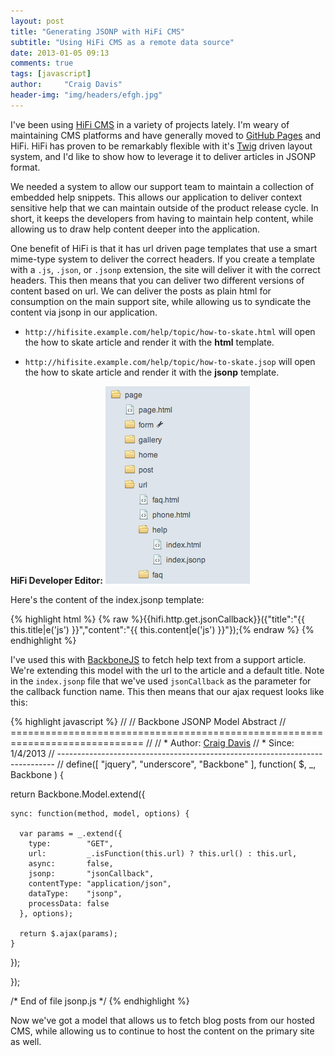 ```yaml
---
layout: post
title: "Generating JSONP with HiFi CMS"
subtitle: "Using HiFi CMS as a remote data source"
date: 2013-01-05 09:13
comments: true
tags: [javascript]
author:     "Craig Davis"
header-img: "img/headers/efgh.jpg"
---
```


I've been using [HiFi CMS][hifi] in a variety of projects lately. I'm weary of
maintaining CMS platforms and have generally moved to [GitHub Pages][gh] and
HiFi. HiFi has proven to be remarkably flexible with it's [Twig][twig] driven
layout system, and I'd like to show how to leverage it to deliver articles
in JSONP format.

We needed a system to allow our support team to maintain a collection of
embedded help snippets. This allows our application to deliver context sensitive
help that we can maintain outside of the product release cycle. In short,
it keeps the developers from having to maintain help content, while allowing
us to draw help content deeper into the application.

One benefit of HiFi is that it has url driven page templates that use a smart
mime-type system to deliver the correct headers. If you create a template with
a `.js`, `.json`, or `.jsonp` extension, the site will deliver it with the
correct headers. This then means that you can deliver two different versions of
content based on url. We can deliver the posts as plain html for consumption
on the main support site, while allowing us to syndicate the content via
jsonp in our application.

* `http://hifisite.example.com/help/topic/how-to-skate.html` will open the
  how to skate article and render it with the __html__ template.

* `http://hifisite.example.com/help/topic/how-to-skate.jsop` will open the
  how to skate article and render it with the __jsonp__ template.

__HiFi Developer Editor:__
![HiFi Templates with JSONP output](/img/posts/hifi-jsonp.png)

Here's the content of the index.jsonp template:

{% highlight html %}
{% raw %}{{hifi.http.get.jsonCallback}}({"title":"{{ this.title|e('js') }}","content":"{{ this.content|e('js') }}"});{% endraw %}
{% endhighlight %}

I've used this with [BackboneJS][bb] to fetch help text from a
support article. We're extending this model with the url to the article
and a default title.  Note in the `index.jsonp` file that we've used `jsonCallback`
as the parameter for the callback function name. This then means that our
ajax request looks like this:

{% highlight javascript %}
//
// Backbone JSONP Model Abstract
// =============================================================================
//
// * Author: [Craig Davis](craig@there4development.com)
// * Since: 1/4/2013
// -----------------------------------------------------------------------------
//
define([
  "jquery",
  "underscore",
  "Backbone"
],
function(
  $, _, Backbone
) {

  return Backbone.Model.extend({

    sync: function(method, model, options) {

      var params = _.extend({
        type:        "GET",
        url:         _.isFunction(this.url) ? this.url() : this.url,
        async:       false,
        jsonp:       "jsonCallback",
        contentType: "application/json",
        dataType:    "jsonp",
        processData: false
      }, options);

      return $.ajax(params);
    }
  });

});

/* End of file jsonp.js */
{% endhighlight %}

Now we've got a model that allows us to fetch blog posts from our hosted CMS,
while allowing us to continue to host the content on the primary site as well.

[hifi]: http://www.gethifi.com/
[gh]: http://pages.github.com/
[twig]: http://twig.sensiolabs.org/
[bb]: http://backbonejs.org/





